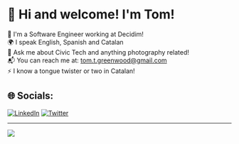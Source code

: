 # 💫 Hi and welcome! I'm Tom!
🔭 I'm a Software Engineer working at Decidim!<br>🌍 I speak English, Spanish and Catalan<br>💬 Ask me about Civic Tech and anything photography related!<br>📬 You can reach me at: tom.t.greenwood@gmail.com<br>⚡️ I know a tongue twister or two in Catalan!

## 🌐 Socials:
[![LinkedIn](https://img.shields.io/badge/LinkedIn-%230077B5.svg?logo=linkedin&logoColor=white)](https://linkedin.com/in/tomtgreenwood) [![Twitter](https://img.shields.io/badge/Twitter-%231DA1F2.svg?logo=Twitter&logoColor=white)](https://twitter.com/TomTGreenwood) 

---
[![](https://visitcount.itsvg.in/api?id=greenwoodt&icon=8&color=7)](https://visitcount.itsvg.in)

<!-- Proudly created with GPRM ( https://gprm.itsvg.in ) -->
